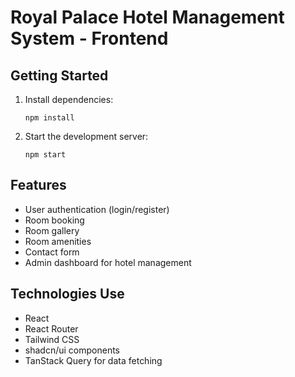 
#  Royal Palace Hotel Management System - Frontend


## Getting Started

1. Install dependencies:
   ```
   npm install
   ```

2. Start the development server:
   ```
   npm start
   ```

## Features

- User authentication (login/register)
- Room booking
- Room gallery
- Room amenities
- Contact form
- Admin dashboard for hotel management

## Technologies Use

- React
- React Router
- Tailwind CSS
- shadcn/ui components
- TanStack Query for data fetching
